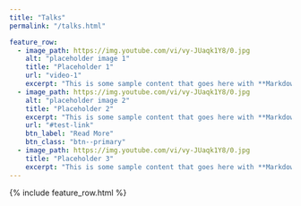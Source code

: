 ```yaml
---
title: "Talks"
permalink: "/talks.html"

feature_row:
  - image_path: https://img.youtube.com/vi/vy-JUaqk1Y8/0.jpg
    alt: "placeholder image 1"
    title: "Placeholder 1"
    url: "video-1"
    excerpt: "This is some sample content that goes here with **Markdown** formatting."
  - image_path: https://img.youtube.com/vi/vy-JUaqk1Y8/0.jpg
    alt: "placeholder image 2"
    title: "Placeholder 2"
    excerpt: "This is some sample content that goes here with **Markdown** formatting."
    url: "#test-link"
    btn_label: "Read More"
    btn_class: "btn--primary"
  - image_path: https://img.youtube.com/vi/vy-JUaqk1Y8/0.jpg
    title: "Placeholder 3"
    excerpt: "This is some sample content that goes here with **Markdown** formatting."
---
```



{% include feature_row.html %}
